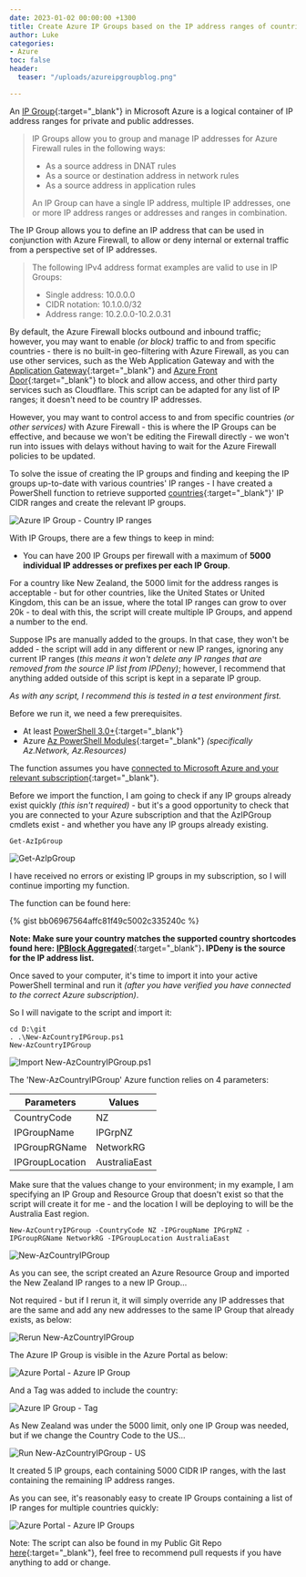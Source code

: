 ```yaml
---
date: 2023-01-02 00:00:00 +1300
title: Create Azure IP Groups based on the IP address ranges of countries
author: Luke
categories:
- Azure
toc: false
header:
  teaser: "/uploads/azureipgroupblog.png"

---
```

An [IP Group](https://learn.microsoft.com/azure/firewall/ip-groups?WT.mc_id=AZ-MVP-5004796 "IP Groups in Azure Firewall"){:target="_blank"} in Microsoft Azure is a logical container of IP address ranges for private and public addresses.

> IP Groups allow you to group and manage IP addresses for Azure Firewall rules in the following ways:
>
> * As a source address in DNAT rules
> * As a source or destination address in network rules
> * As a source address in application rules
>
> An IP Group can have a single IP address, multiple IP addresses, one or more IP address ranges or addresses and ranges in combination.

The IP Group allows you to define an IP address that can be used in conjunction with Azure Firewall, to allow or deny internal or external traffic from a perspective set of IP addresses.

> The following IPv4 address format examples are valid to use in IP Groups:
>
> * Single address: 10.0.0.0
> * CIDR notation: 10.1.0.0/32
> * Address range: 10.2.0.0-10.2.0.31

By default, the Azure Firewall blocks outbound and inbound traffic; however, you may want to enable _(or block)_ traffic to and from specific countries - there is no built-in geo-filtering with Azure Firewall, as you can use other services, such as the Web Application Gateway and with the [Application Gateway](https://learn.microsoft.com/azure/application-gateway/overview?WT.mc_id=AZ-MVP-5004796 "What is Azure Application Gateway?"){:target="_blank"} and [Azure Front Door](https://learn.microsoft.com/azure/web-application-firewall/afds/waf-front-door-geo-filtering?WT.mc_id=AZ-MVP-5004796 "What is geo-filtering on a domain for Azure Front Door Service?"){:target="_blank"} to block and allow access, and other third party services such as Cloudflare. This script can be adapted for any list of IP ranges; it doesn't need to be country IP addresses.

However, you may want to control access to and from specific countries _(or other services)_ with Azure Firewall - this is where the IP Groups can be effective, and because we won't be editing the Firewall directly - we won't run into issues with delays without having to wait for the Azure Firewall policies to be updated.

To solve the issue of creating the IP groups and finding and keeping the IP groups up-to-date with various countries' IP ranges - I have created a PowerShell function to retrieve supported [countries](https://www.ipdeny.com/ipblocks/data/aggregated/ "IP Deny aggregated list"){:target="_blank"}' IP CIDR ranges and create the relevant IP groups.

![Azure IP Group - Country IP ranges](/uploads/azureipgroupscript.png "Azure IP Group - Country IP ranges")

With IP Groups, there are a few things to keep in mind:

* You can have 200 IP Groups per firewall with a maximum of **5000 individual IP addresses or prefixes per each IP Group**.

For a country like New Zealand, the 5000 limit for the address ranges is acceptable - but for other countries, like the United States or United Kingdom, this can be an issue, where the total IP ranges can grow to over 20k - to deal with this, the script will create multiple IP Groups, and append a number to the end.

Suppose IPs are manually added to the groups. In that case, they won't be added - the script will add in any different or new IP ranges, ignoring any current IP ranges (_this means it won't delete any IP ranges that are removed from the source IP list from IPDeny)_; however, I recommend that anything added outside of this script is kept in a separate IP group.

_As with any script, I recommend this is tested in a test environment first._

Before we run it, we need a few prerequisites.

* At least [PowerShell 3.0+](https://learn.microsoft.com/powershell/scripting/install/installing-powershell?view=powershell-7.3&WT.mc_id=AZ-MVP-5004796 "Install PowerShell on Windows, Linux, and macOS"){:target="_blank"}
* Azure [Az PowerShell Modules](https://learn.microsoft.com/powershell/azure/new-azureps-module-az?view=azps-9.2.0&WT.mc_id=AZ-MVP-5004796 "Introducing the Azure Az PowerShell module"){:target="_blank"} _(specifically Az.Network, Az.Resources)_

The function assumes you have [connected to Microsoft Azure and your relevant subscription](https://luke.geek.nz/azure/powershell/Using-PowerShell-to-connect-to-Azure/ "Using PowerShell to connect to Microsoft Azure"){:target="_blank"}.

Before we import the function, I am going to check if any IP groups already exist quickly _(this isn't required) -_ but it's a good opportunity to check that you are connected to your Azure subscription and that the AzIPGroup cmdlets exist -  and whether you have any IP groups already existing.

    Get-AzIpGroup

![Get-AzIpGroup](/uploads/checkexistingipgroups_empty.gif "Get-AzIpGroup")

I have received no errors or existing IP groups in my subscription, so I will continue importing my function.

The function can be found here:

{% gist bb06967564affc81f49c5002c335240c %}

**Note: Make sure your country matches the supported country shortcodes found here:** [**IPBlock Aggregated**](https://www.ipdeny.com/ipblocks/data/aggregated/ "Index of /ipblocks/data/aggregated/"){:target="_blank"}**. IPDeny is the source for the IP address list.**

Once saved to your computer, it's time to import it into your active PowerShell terminal and run it _(after you have verified you have connected to the correct Azure subscription)_.

So I will navigate to the script and import it:

    cd D:\git
    . .\New-AzCountryIPGroup.ps1
    New-AzCountryIPGroup

![Import New-AzCountryIPGroup.ps1](/uploads/import_countryipgrpfunction.gif "Import New-AzCountryIPGroup.ps1")

The 'New-AzCountryIPGroup' Azure function relies on 4 parameters:

| Parameters | Values |
| --- | --- |
| CountryCode | NZ |
| IPGroupName | IPGrpNZ |
| IPGroupRGName | NetworkRG |
| IPGroupLocation | AustraliaEast |

Make sure that the values change to your environment; in my example, I am specifying an IP Group and Resource Group that doesn't exist so that the script will create it for me - and the location I will be deploying to will be the Australia East region.

    New-AzCountryIPGroup -CountryCode NZ -IPGroupName IPGrpNZ -IPGroupRGName NetworkRG -IPGroupLocation AustraliaEast

![New-AzCountryIPGroup](/uploads/run_countryipgrpfunctionnz.gif "New-AzCountryIPGroup")

As you can see, the script created an Azure Resource Group and imported the New Zealand IP ranges to a new IP Group...

Not required - but if I rerun it, it will simply override any IP addresses that are the same and add any new addresses to the same IP Group that already exists, as below:

![Rerun New-AzCountryIPGroup](/uploads/rerun_countryipgrpfunctionnz.gif "Rerun New-AzCountryIPGroup")

The Azure IP Group is visible in the Azure Portal as below:

![Azure Portal - Azure IP Group ](/uploads/azureportal_ipgrpnz.png "Azure Portal - Azure IP Group ")

And a Tag was added to include the country:

![Azure IP Group - Tag](/uploads/azureportal_ipgrpnztag.png "Azure IP Group - Tag")

As New Zealand was under the 5000 limit, only one IP Group was needed, but if we change the Country Code to the US...

![Run New-AzCountryIPGroup - US](/uploads/run_countryipgrpfunctionus.gif "Run New-AzCountryIPGroup - US")

It created 5 IP groups, each containing 5000 CIDR IP ranges, with the last containing the remaining IP address ranges.

As you can see, it's reasonably easy to create IP Groups containing a list of IP ranges for multiple countries quickly:

![Azure Portal - Azure IP Groups](/uploads/azureportal_ipgrps.png "Azure Portal - Azure IP Groups")

Note: The script can also be found in my Public Git Repo [here](https://github.com/lukemurraynz/Azure){:target="_blank"}, feel free to recommend pull requests if you have anything to add or change.
